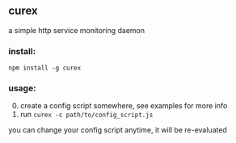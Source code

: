 curex
---

a simple http service monitoring daemon

### install:

`npm install -g curex`

### usage:

0. create a config script somewhere, see examples for more info
0. run `curex -c path/to/config_script.js`

you can change your config script anytime, it will be re-evaluated

```
